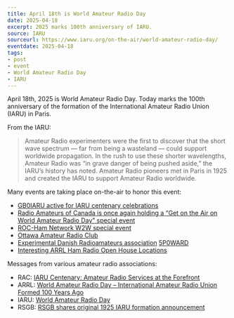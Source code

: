 ```yaml
---
title: April 18th is World Amateur Radio Day
date: 2025-04-18
excerpt: 2025 marks 100th anniversary of IARU.
source: IARU
sourceurl: https://www.iaru.org/on-the-air/world-amateur-radio-day/
eventdate: 2025-04-18
tags:
- post
- event
- World Amateur Radio Day
- IARU
---
```

April 18th, 2025 is World Amateur Radio Day. Today marks the 100th anniversary of the formation of the International Amateur Radio Union (IARU) in Paris. 

From the IARU:

> Amateur Radio experimenters were the first to discover that the short wave spectrum — far from being a wasteland — could support worldwide propagation. In the rush to use these shorter wavelengths, Amateur Radio was “in grave danger of being pushed aside,” the IARU’s history has noted. Amateur Radio pioneers met in Paris in 1925 and created the IARU to support Amateur Radio worldwide.

Many events are taking place on-the-air to honor this event:

- [GB0IARU active for IARU centenary celebrations](https://rsgb.org/main/blog/news/rsgb-notices/2025/04/11/gb0iaru-active-for-iaru-centenary-celebrations/)
- [Radio Amateurs of Canada is once again holding a “Get on the Air on World Amateur Radio Day” special event](https://www.rac.ca/operating/world-amateur-radio-day-april-18-2025/)
- [ROC-Ham Network W2W special event](https://www.roc-ham.net/ward-2025/)
- [Ottawa Amateur Radio Club](https://westcarletononline.com/lots-on-in-wc-for-world-amateur-radio-day/)
- [Experimental Danish Radioamateurs association](https://rsgb.org/main/blog/news/gb2rs/special-events/2025/04/11/special-events-news-13-april-2025/) [5P0WARD](https://www.qrz.com/db/5P0WARD)
- [Interesting ARRL Ham Radio Open House Locations](https://www.arrl.org/news/view/interesting-arrl-ham-radio-open-house-locations)

Messages from various amateur radio associations:

- RAC: [IARU Centenary: Amateur Radio Services at the Forefront](https://www.rac.ca/iaru-centenary-amateur-radio-services-at-the-forefront/)
- ARRL: [World Amateur Radio Day – International Amateur Radio Union Formed 100 Years Ago](https://www.arrl.org/news/view/world-amateur-radio-day-international-amateur-radio-union-formed-100-years-ago)
- IARU: [World Amateur Radio Day](https://www.iaru.org/on-the-air/world-amateur-radio-day/)
- RSGB: [RSGB shares original 1925 IARU formation announcement](https://rsgb.org/main/blog/news/gb2rs/headlines/2025/04/17/rsgb-shares-t-and-r-bulletin-from-1925-for-iaru-centenary/)